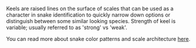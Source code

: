 Keels are raised lines on the surface of scales that can be used as a character in snake identification to quickly narrow down options or distinguish between some similar looking species. Strength of keel is variable; usually referred to as 'strong' vs 'weak'.

You can read more about snake color patterns and scale architecture [here](https://www.floridamuseum.ufl.edu/herpetology/fl-snakes/color-pattern/).